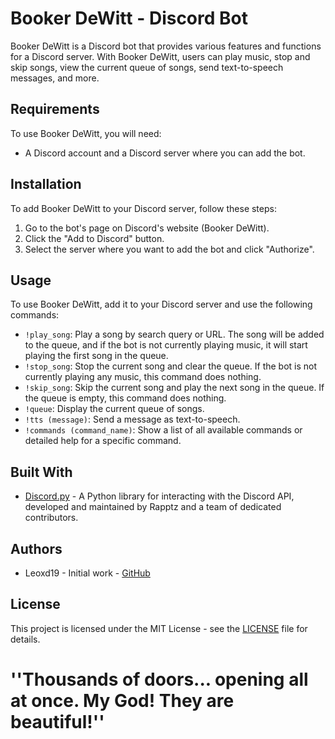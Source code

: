 # Booker DeWitt - Discord Bot

Booker DeWitt is a Discord bot that provides various features and functions for a Discord server. With Booker DeWitt, users can play music, stop and skip songs, view the current queue of songs, send text-to-speech messages, and more.

## Requirements

To use Booker DeWitt, you will need:

- A Discord account and a Discord server where you can add the bot.

## Installation

To add Booker DeWitt to your Discord server, follow these steps:

1. Go to the bot's page on Discord's website (Booker DeWitt).
2. Click the "Add to Discord" button.
3. Select the server where you want to add the bot and click "Authorize".

## Usage

To use Booker DeWitt, add it to your Discord server and use the following commands:

- `!play_song`: Play a song by search query or URL. The song will be added to the queue, and if the bot is not currently playing music, it will start playing the first song in the queue.
- `!stop_song`: Stop the current song and clear the queue. If the bot is not currently playing any music, this command does nothing.
- `!skip_song`: Skip the current song and play the next song in the queue. If the queue is empty, this command does nothing.
- `!queue`: Display the current queue of songs.
- `!tts (message)`: Send a message as text-to-speech.
- `!commands (command_name)`: Show a list of all available commands or detailed help for a specific command.

## Built With

- [Discord.py](https://github.com/Rapptz/discord.py) - A Python library for interacting with the Discord API, developed and maintained by Rapptz and a team of dedicated contributors.

## Authors

- Leoxd19 - Initial work - [GitHub](https://github.com/Leoxd19)

## License

This project is licensed under the MIT License - see the [LICENSE](LICENSE) file for details.






 
 
 
 # ''Thousands of doors... opening all at once. My God! They are beautiful!''
